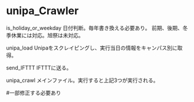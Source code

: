 # unipa_Crawler

is_holiday_or_weekday
日付判断。毎年書き換える必要あり。
前期、後期、冬季休業には対応。旭祭は未対応。

unipa_load
Unipaをスクレイピングし、実行当日の情報をキャンパス別に取得。

send_IFTTT
IFTTTに送る。

unipa_crawl
メインファイル。実行すると上記3つが実行される。


#一部修正する必要あり
